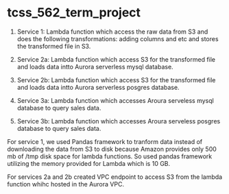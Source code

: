 # tcss_562_term_project

1. Service 1: Lambda function which access the raw data from S3 and does the following transformations: adding columns and etc and stores the transformed file in S3.

2. Service 2a: Lambda function which access S3 for the transformed file and loads data intto Aurora serverless mysql database.
3. Service 2b: Lambda function which access S3 for the transformed file and loads data intto Aurora serverless posgres database.

5. Service 3a: Lambda function which accesses Aroura serveless mysql database to query sales data.
6. Service 3b: Lambda function which accesses Aroura serveless posgres database to query sales data.

For service 1, we used Pandas framework to tranform data instead of downloading the data from S3 to disk because Amazon provides only 500 mb of /tmp disk space for lambda functions. So used pandas framework utilizing the memory provided for Lambda which is 10 GB.

For services 2a and 2b created VPC endpoint to access S3 from the lambda function whihc hosted in the Aurora VPC.
